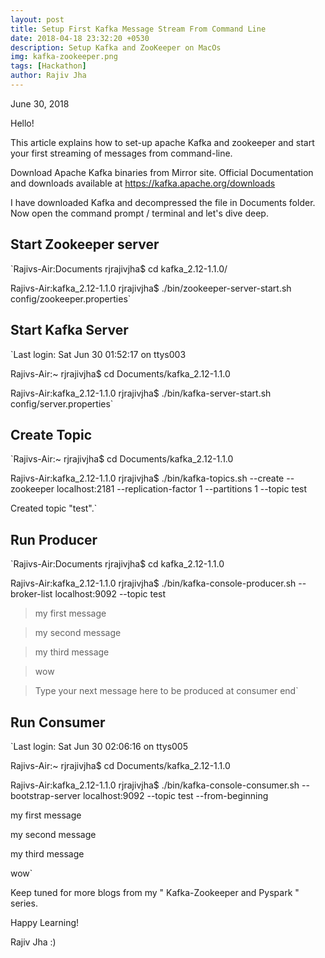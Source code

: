 ```yaml
---
layout: post
title: Setup First Kafka Message Stream From Command Line 
date: 2018-04-18 23:32:20 +0530
description: Setup Kafka and ZooKeeper on MacOs
img: kafka-zookeeper.png 
tags: [Hackathon]
author: Rajiv Jha
---
```

June 30, 2018

Hello!

This article explains how to set-up apache Kafka and zookeeper and start your first streaming of messages from command-line.

Download Apache Kafka binaries from Mirror site. Official Documentation and downloads available at https://kafka.apache.org/downloads

I have downloaded Kafka and decompressed the file in Documents folder. Now open the command prompt / terminal and let's dive deep.


## Start Zookeeper server

`Rajivs-Air:Documents rjrajivjha$ cd kafka_2.12-1.1.0/

Rajivs-Air:kafka_2.12-1.1.0 rjrajivjha$ ./bin/zookeeper-server-start.sh config/zookeeper.properties`

## Start Kafka Server 


`Last login: Sat Jun 30 01:52:17 on ttys003

Rajivs-Air:~ rjrajivjha$ cd Documents/kafka_2.12-1.1.0

Rajivs-Air:kafka_2.12-1.1.0 rjrajivjha$ ./bin/kafka-server-start.sh config/server.properties`


## Create Topic 

`Rajivs-Air:~ rjrajivjha$ cd Documents/kafka_2.12-1.1.0

Rajivs-Air:kafka_2.12-1.1.0 rjrajivjha$ ./bin/kafka-topics.sh --create --zookeeper localhost:2181 --replication-factor 1 --partitions 1 --topic test

Created topic "test".`


## Run Producer

`Rajivs-Air:Documents rjrajivjha$ cd kafka_2.12-1.1.0

Rajivs-Air:kafka_2.12-1.1.0 rjrajivjha$ ./bin/kafka-console-producer.sh --broker-list localhost:9092 --topic test

>my first message

>my second message

>my third message

>wow

>Type your next message here to be produced at consumer end`


## Run Consumer 



`Last login: Sat Jun 30 02:06:16 on ttys005

Rajivs-Air:~ rjrajivjha$ cd Documents/kafka_2.12-1.1.0

Rajivs-Air:kafka_2.12-1.1.0 rjrajivjha$ ./bin/kafka-console-consumer.sh --bootstrap-server localhost:9092 --topic test --from-beginning

my first message

my second message

my third message

wow`


Keep tuned for more blogs from my " Kafka-Zookeeper and Pyspark " series.

Happy Learning!

Rajiv Jha :) 
